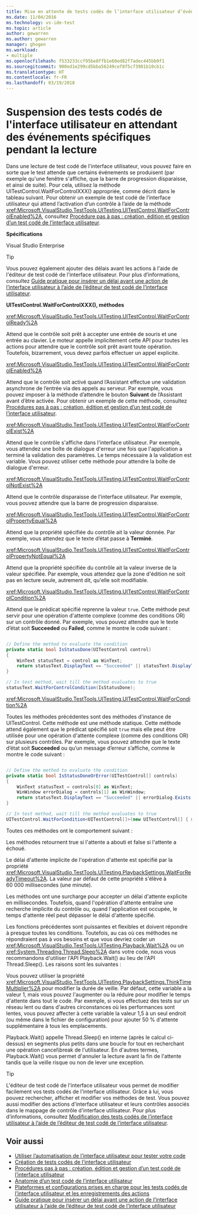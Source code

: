 ```yaml
---
title: Mise en attente de tests codés de l’interface utilisateur d’événements spécifiques dans Visual Studio | Microsoft Docs
ms.date: 11/04/2016
ms.technology: vs-ide-test
ms.topic: article
author: gewarren
ms.author: gewarren
manager: ghogen
ms.workload:
- multiple
ms.openlocfilehash: f533233ccf95be8ffb1e60ed82f7adec445bb9f1
ms.sourcegitcommit: 900ed1e299cd5bba56249cef8f5cf3981b10cb1c
ms.translationtype: HT
ms.contentlocale: fr-FR
ms.lasthandoff: 03/19/2018
---
```

# <a name="making-coded-ui-tests-wait-for-specific-events-during-playback"></a>Suspension des tests codés de l'interface utilisateur en attendant des événements spécifiques pendant la lecture

Dans une lecture de test codé de l'interface utilisateur, vous pouvez faire en sorte que le test attende que certains événements se produisent (par exemple qu'une fenêtre s'affiche, que la barre de progression disparaisse, et ainsi de suite). Pour cela, utilisez la méthode UITestControl.WaitForControlXXX() appropriée, comme décrit dans le tableau suivant. Pour obtenir un exemple de test codé de l’interface utilisateur qui attend l’activation d’un contrôle à l’aide de la méthode <xref:Microsoft.VisualStudio.TestTools.UITesting.UITestControl.WaitForControlEnabled%2A>, consultez [Procédure pas à pas : création, édition et gestion d’un test codé de l’interface utilisateur](../test/walkthrough-creating-editing-and-maintaining-a-coded-ui-test.md).

 **Spécifications**

 Visual Studio Enterprise

> [!TIP]
>  Vous pouvez également ajouter des délais avant les actions à l'aide de l'éditeur de test codé de l'interface utilisateur. Pour plus d’informations, consultez [Guide pratique pour insérer un délai avant une action de l’interface utilisateur à l’aide de l’éditeur de test codé de l’interface utilisateur](http://msdn.microsoft.com/Library/509f8ef7-e105-4049-b11b-d64549e055b0).

 **UITestControl.WaitForControlXXX(), méthodes**

 <xref:Microsoft.VisualStudio.TestTools.UITesting.UITestControl.WaitForControlReady%2A>

 Attend que le contrôle soit prêt à accepter une entrée de souris et une entrée au clavier. Le moteur appelle implicitement cette API pour toutes les actions pour attendre que le contrôle soit prêt avant toute opération. Toutefois, bizarrement, vous devez parfois effectuer un appel explicite.

 <xref:Microsoft.VisualStudio.TestTools.UITesting.UITestControl.WaitForControlEnabled%2A>

 Attend que le contrôle soit activé quand l’Assistant effectue une validation asynchrone de l’entrée via des appels au serveur. Par exemple, vous pouvez imposer à la méthode d’attendre le bouton **Suivant** de l’Assistant avant d’être activée. Pour obtenir un exemple de cette méthode, consultez [Procédures pas à pas : création, édition et gestion d’un test codé de l’interface utilisateur](../test/walkthrough-creating-editing-and-maintaining-a-coded-ui-test.md).

 <xref:Microsoft.VisualStudio.TestTools.UITesting.UITestControl.WaitForControlExist%2A>

 Attend que le contrôle s'affiche dans l'interface utilisateur. Par exemple, vous attendez une boîte de dialogue d'erreur une fois que l'application a terminé la validation des paramètres. Le temps nécessaire à la validation est variable. Vous pouvez utiliser cette méthode pour attendre la boîte de dialogue d'erreur.

 <xref:Microsoft.VisualStudio.TestTools.UITesting.UITestControl.WaitForControlNotExist%2A>

 Attend que le contrôle disparaisse de l'interface utilisateur. Par exemple, vous pouvez attendre que la barre de progression disparaisse.

 <xref:Microsoft.VisualStudio.TestTools.UITesting.UITestControl.WaitForControlPropertyEqual%2A>

 Attend que la propriété spécifiée du contrôle ait la valeur donnée. Par exemple, vous attendez que le texte d’état passe à **Terminé**.

 <xref:Microsoft.VisualStudio.TestTools.UITesting.UITestControl.WaitForControlPropertyNotEqual%2A>

 Attend que la propriété spécifiée du contrôle ait la valeur inverse de la valeur spécifiée. Par exemple, vous attendez que la zone d'édition ne soit pas en lecture seule, autrement dit, qu'elle soit modifiable.

 <xref:Microsoft.VisualStudio.TestTools.UITesting.UITestControl.WaitForControlCondition%2A>

 Attend que le prédicat spécifié reprenne la valeur `true`. Cette méthode peut servir pour une opération d'attente complexe (comme des conditions OR) sur un contrôle donné. Par exemple, vous pouvez attendre que le texte d’état soit **Succeeded** ou **Failed**, comme le montre le code suivant :

```csharp

// Define the method to evaluate the condition
private static bool IsStatusDone(UITestControl control)
{
    WinText statusText = control as WinText;
    return statusText.DisplayText == "Succeeded" || statusText.DisplayText == "Failed";
}

// In test method, wait till the method evaluates to true
statusText.WaitForControlCondition(IsStatusDone);

```

 <xref:Microsoft.VisualStudio.TestTools.UITesting.UITestControl.WaitForCondition%2A>

 Toutes les méthodes précédentes sont des méthodes d'instance de UITestControl. Cette méthode est une méthode statique. Cette méthode attend également que le prédicat spécifié soit `true` mais elle peut être utilisée pour une opération d'attente complexe (comme des conditions OR) sur plusieurs contrôles. Par exemple, vous pouvez attendre que le texte d’état soit **Succeeded** ou qu’un message d’erreur s’affiche, comme le montre le code suivant :

```csharp

// Define the method to evaluate the condition
private static bool IsStatusDoneOrError(UITestControl[] controls)
{
    WinText statusText = controls[0] as WinText;
    WinWindow errorDialog = controls[1] as WinWindow;
    return statusText.DisplayText == "Succeeded" || errorDialog.Exists;
}

// In test method, wait till the method evaluates to true
UITestControl.WaitForCondition<UITestControl[]>(new UITestControl[] { statusText, errorDialog }, IsStatusDoneOrError);

```

 Toutes ces méthodes ont le comportement suivant :

 Les méthodes retournent true si l'attente a abouti et false si l'attente a échoué.

 Le délai d'attente implicite de l'opération d'attente est spécifié par  la propriété <xref:Microsoft.VisualStudio.TestTools.UITesting.PlaybackSettings.WaitForReadyTimeout%2A>. La valeur par défaut de cette propriété s'élève à 60 000 millisecondes (une minute).

 Les méthodes ont une surcharge pour accepter un délai d'attente explicite en millisecondes. Toutefois, quand l'opération d'attente entraîne une recherche implicite du contrôle ou, quand l'application est occupée, le temps d'attente réel peut dépasser le délai d'attente spécifié.

 Les fonctions précédentes sont puissantes et flexibles et doivent répondre à presque toutes les conditions. Toutefois, au cas où ces méthodes ne répondraient pas à vos besoins et que vous devriez coder un <xref:Microsoft.VisualStudio.TestTools.UITesting.Playback.Wait%2A> ou un <xref:System.Threading.Thread.Sleep%2A> dans votre code, nous vous recommandons d'utiliser l'API Playback.Wait() au lieu de l'API Thread.Sleep(). Les raisons sont les suivantes :

 Vous pouvez utiliser la propriété <xref:Microsoft.VisualStudio.TestTools.UITesting.PlaybackSettings.ThinkTimeMultiplier%2A> pour modifier la durée de veille. Par défaut, cette variable a la valeur 1, mais vous pouvez l'augmenter ou la réduire pour modifier le temps d'attente dans tout le code. Par exemple, si vous effectuez des tests sur un réseau lent ou dans d'autres circonstances où les performances sont lentes, vous pouvez affecter à cette variable la valeur 1,5 à un seul endroit (ou même dans le fichier de configuration) pour ajouter 50 % d'attente supplémentaire à tous les emplacements.

 Playback.Wait() appelle Thread.Sleep() en interne (après le calcul ci-dessus) en segments plus petits dans une boucle for tout en recherchant une opération cancel\break de l'utilisateur. En d'autres termes, Playback.Wait() vous permet d'annuler la lecture avant la fin de l'attente tandis que la veille risque ou non de lever une exception.

> [!TIP]
> L'éditeur de test codé de l'interface utilisateur vous permet de modifier facilement vos tests codés de l'interface utilisateur. Grâce à lui, vous pouvez rechercher, afficher et modifier vos méthodes de test. Vous pouvez aussi modifier des actions d'interface utilisateur et leurs contrôles associés dans le mappage de contrôle d'interface utilisateur. Pour plus d’informations, consultez [Modification des tests codés de l’interface utilisateur à l’aide de l’éditeur de test codé de l’interface utilisateur](../test/editing-coded-ui-tests-using-the-coded-ui-test-editor.md).

## <a name="see-also"></a>Voir aussi

- [Utiliser l’automatisation de l’interface utilisateur pour tester votre code](../test/use-ui-automation-to-test-your-code.md)
- [Création de tests codés de l’interface utilisateur](../test/use-ui-automation-to-test-your-code.md)
- [Procédures pas à pas : création, édition et gestion d’un test codé de l’interface utilisateur](../test/walkthrough-creating-editing-and-maintaining-a-coded-ui-test.md)
- [Anatomie d’un test codé de l’interface utilisateur](../test/anatomy-of-a-coded-ui-test.md)
- [Plateformes et configurations prises en charge pour les tests codés de l’interface utilisateur et les enregistrements des actions](../test/supported-configurations-and-platforms-for-coded-ui-tests-and-action-recordings.md)
- [Guide pratique pour insérer un délai avant une action de l’interface utilisateur à l’aide de l’éditeur de test codé de l’interface utilisateur](http://msdn.microsoft.com/Library/509f8ef7-e105-4049-b11b-d64549e055b0)
